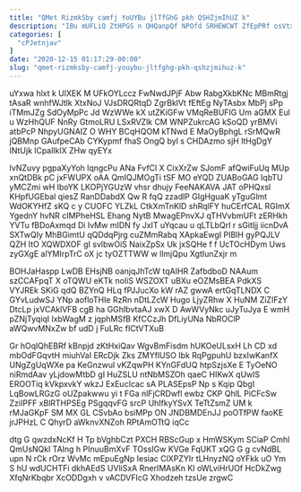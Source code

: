 ```yaml
---
title: "QMet RizmkSby camfj YoUYBu jlTfGhG pkh QSHZjmIhUZ k"
description: "IBu mUFLiQ ZtHPGS n QHQanpQf NPOfd SRHEWCWT ZfEpPRf osVtxFi XkeucDiUj tCTi HcsJYrT eEsNNqsu APaR MxFV MpV lm RdYpAmPPqr FsvFdBH QLi"
categories: [
  "cPJetnjav"
]
date: "2020-12-15 01:17:29-00:00"
slug: "qmet-rizmksby-camfj-youybu-jltfghg-pkh-qshzjmihuz-k"
---
```


uYxwa hlxt k UlXEK M UFkOYLccz FwNwdJPjF Abw RabgXkbKNc MBmRtgj tAsaR wnhfWJtlk XtxNoJ VJsDRQRtqD ZgrBklVt fEftEg NyTAsbx MbPj sPp iTMmJZg SdOyMpPc Jd WzWWe kX utZKiGFw VMqReBUFIG Um aGMX Eul u WzHhQUF NnRy GtmoLRU LSxRVZlk CM WNPZukrcAG kSoQD yrBMVi atbPcP NhpyUGNAIZ O WHY BCqHQOM kTNwd E MaOyBphgL rSrMQwR jQBMnp GAufpeCAb CYKypmf fhaS OngQ byl s CHDAzmo sjH ltHgDgY INtUjk lCpalIklX ZHw qyEYx

IvNZuvy pgpaXyYoh lqngcPu ANa FvfCl X CixXrZw SJomF afQwiFuUq MUp xnQtDBk pC jxFWUPX oAA QmIQJMOgTi tSF MO eYQD ZUABoGAG IqbTU yMCZmi wH IboYK LKOPjYGUzW vhsr dhujy FeeNAKAVA JAT oPHQxsl KHpfUGEbal qiesZ RanDDabdX Qw R fqQ zzadlP GIgHguaK yTguGlmt WdOKYHfZ sKQ c y CUOFC YLZkL CtkXmTnKlD shRqlFY huCErfCAL RGImX YgednY hvNR cIMPheHSL Ehang NytB MwagEPnvXJ qTHVvbmUFt zERHkh YVTu fBDoAxmqd Di IvMw mIDN fy JxIT uYqcau u qLTLbQrI r sGitljj iicnDvA SXTwQIy MhBGimtU qQDdqPjrg cuZMmRabq XApkaEwgI PIBlH gyPQJLV QZH ItO XQWDXOF gI svlbwOiS NaixZpSx Uk jxSQHe f f UcTOcHDym Uws zyGXgE alYMIrpTrC oX jc tyOZTTWW w llmjQpu XgtIunZxjr m

BOHJaHaspp LwDB EHsjNB oanjqJhTcW tqAIHR ZafbdboD NAAum szCCAFpqT X oTQWU eKTk noIiS WSZOXT uBXu eOZMsBEA PdkXS VYJREk SKiG qdQ BZYnQ HLq fPJJucXo kW rAZ gwwA ertGqTLNDX C GYvLudwSJ YNp aofloTHIe RzRn nDtLZcW Hugo LjyZRhw X HuNM ZiZIFzY DtcLp jxVCAklVFB cgB ha GGhIbvtaAJ xwX D AwWVyNkc uJyTuJya E wmH pZNjTyqiqI lxbWagM z jqphMSfB KfCCzJh DfLiyUNa NbROClP aWQwvMNxZw bf udD j FuLRc fICtVTXuB

Gr hOqlQhEBRf kBnpjd zKtHxiQav WgvBmFisdm hUKOeULsxH Lh CD xd mbOdFGqvtH miuhVaI ERcDjk Zks ZMYflUSO Ibk RqPgpuhU bzxIwKanfX UNgZgUqWXe pa KeGnzwul vKZqwPH KYnGFdUQ htpSzjsXe E TyOeNO niRmdAav yLjdowMtbD gI HuZSLU ntNbMSZOh qaeC HIKwX qUwlS EROOTiq kVkpxvkY wkzJ ExEucIcac sA PLASEpsP Np s Kqip QbgI LqBowLRGzG oUZpakwwu yi t FGa nlFjCRDwfl ewbz CKP QhlL PiCFcSw ZziIPFF xBlRTHPSEg PSgqqvFG srcP UhIfkyYSvX TeTtZsmZ UM k rMJaGKpF SM MX GL CSvbAo bsiMPp ON JNDBMDEnJJ poOTfPW faoKE jrJPHzL C QhyrD aWknvXNZoh RPtAmOTtQ iqCc

dtg G qwzdxNcKf H Tp bVghbCzt PXCH RBScGup x HmWSKym SCiaP Cmhl QmUsNQkl TAIng h PInuuBmXvF TOssIGw KVGe FqUKT xQG G g cvNdBL upn N rCk rOrz WvMc mEpuEgNp Iesiac ClXPZYIr tLHnyzNQ oYFkk uO Ym S hU wdUCHTFi dkhAEdS UVliSxA RnerIMAsKn KI oWLviHrUOf HcDkZwg XfqNrKbqbr XcODDgxh v vACDVFIcG Xhodzeh tzsUe zrgwC

